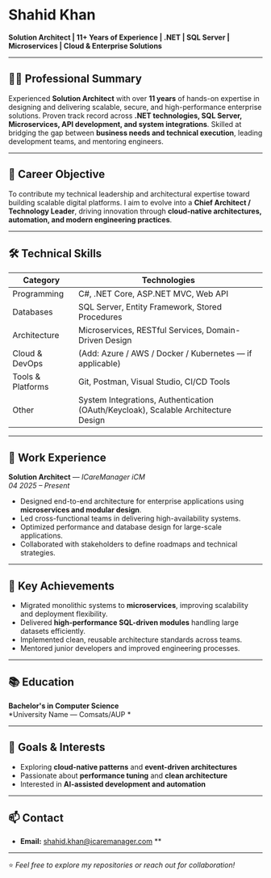 # Shahid Khan

**Solution Architect | 11+ Years of Experience | .NET | SQL Server | Microservices | Cloud & Enterprise Solutions**

---

## 👨‍💻 Professional Summary

Experienced **Solution Architect** with over **11 years** of hands-on expertise in designing and delivering scalable, secure, and high-performance enterprise solutions. Proven track record across **.NET technologies, SQL Server, Microservices, API development, and system integrations**. Skilled at bridging the gap between **business needs and technical execution**, leading development teams, and mentoring engineers.

---

## 🎯 Career Objective

To contribute my technical leadership and architectural expertise toward building scalable digital platforms. I aim to evolve into a **Chief Architect / Technology Leader**, driving innovation through **cloud-native architectures, automation, and modern engineering practices**.

---

## 🛠️ Technical Skills

| Category            | Technologies |
|---------------------|-------------|
| Programming         | C#, .NET Core, ASP.NET MVC, Web API |
| Databases           | SQL Server, Entity Framework, Stored Procedures |
| Architecture        | Microservices, RESTful Services, Domain-Driven Design |
| Cloud & DevOps      | (Add: Azure / AWS / Docker / Kubernetes — if applicable) |
| Tools & Platforms   | Git, Postman, Visual Studio, CI/CD Tools |
| Other               | System Integrations, Authentication (OAuth/Keycloak), Scalable Architecture Design |

---

## 💼 Work Experience

**Solution Architect** — *ICareManager iCM*  
*04 2025 – Present*

- Designed end-to-end architecture for enterprise applications using **microservices and modular design**.
- Led cross-functional teams in delivering high-availability systems.
- Optimized performance and database design for large-scale applications.
- Collaborated with stakeholders to define roadmaps and technical strategies.


---

## 🚀 Key Achievements

- Migrated monolithic systems to **microservices**, improving scalability and deployment flexibility.
- Delivered **high-performance SQL-driven modules** handling large datasets efficiently.
- Implemented clean, reusable architecture standards across teams.
- Mentored junior developers and improved engineering processes.

---

## 📚 Education

**Bachelor's in Computer Science**  
*University Name — Comsats/AUP *

---

## 📌 Goals & Interests

- Exploring **cloud-native patterns** and **event-driven architectures**
- Passionate about **performance tuning** and **clean architecture**
- Interested in **AI-assisted development and automation**

---

## 📫 Contact

- **Email:** shahid.khan@icaremanager.com **

---

⭐ *Feel free to explore my repositories or reach out for collaboration!*

